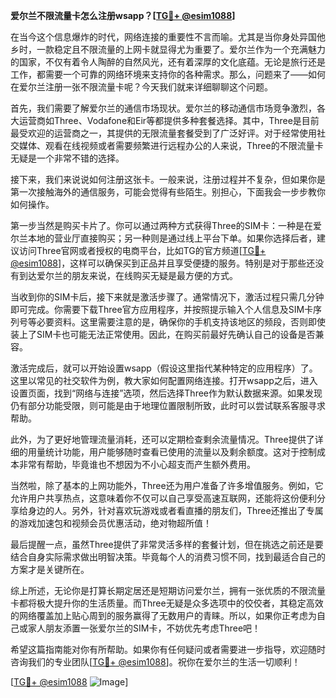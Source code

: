 **爱尔兰不限流量卡怎么注册wsapp？[[TG💪+ @esim1088](https://t.me/s/esim1088)]**

在当今这个信息爆炸的时代，网络连接的重要性不言而喻。尤其是当你身处异国他乡时，一款稳定且不限流量的上网卡就显得尤为重要了。爱尔兰作为一个充满魅力的国家，不仅有着令人陶醉的自然风光，还有着深厚的文化底蕴。无论是旅行还是工作，都需要一个可靠的网络环境来支持你的各种需求。那么，问题来了——如何在爱尔兰注册一张不限流量卡呢？今天我们就来详细聊聊这个问题。

首先，我们需要了解爱尔兰的通信市场现状。爱尔兰的移动通信市场竞争激烈，各大运营商如Three、Vodafone和Eir等都提供多种套餐选择。其中，Three是目前最受欢迎的运营商之一，其提供的无限流量套餐受到了广泛好评。对于经常使用社交媒体、观看在线视频或者需要频繁进行远程办公的人来说，Three的不限流量卡无疑是一个非常不错的选择。

接下来，我们来说说如何注册这张卡。一般来说，注册过程并不复杂，但如果你是第一次接触海外的通信服务，可能会觉得有些陌生。别担心，下面我会一步步教你如何操作。

第一步当然是购买卡片了。你可以通过两种方式获得Three的SIM卡：一种是在爱尔兰本地的营业厅直接购买；另一种则是通过线上平台下单。如果你选择后者，建议访问Three官网或者授权的电商平台，比如TG的官方频道[[TG💪+ @esim1088](https://t.me/s/esim1088)]，这样可以确保买到正品并且享受便捷的服务。特别是对于那些还没有到达爱尔兰的朋友来说，在线购买无疑是最方便的方式。

当收到你的SIM卡后，接下来就是激活步骤了。通常情况下，激活过程只需几分钟即可完成。你需要下载Three官方应用程序，并按照提示输入个人信息及SIM卡序列号等必要资料。这里需要注意的是，确保你的手机支持该地区的频段，否则即使装上了SIM卡也可能无法正常使用。因此，在购买前最好先确认自己的设备是否兼容。

激活完成后，就可以开始设置wsapp（假设这里指代某种特定的应用程序）了。这里以常见的社交软件为例，教大家如何配置网络连接。打开wsapp之后，进入设置页面，找到“网络与连接”选项，然后选择Three作为默认数据来源。如果发现仍有部分功能受限，则可能是由于地理位置限制所致，此时可以尝试联系客服寻求帮助。

此外，为了更好地管理流量消耗，还可以定期检查剩余流量情况。Three提供了详细的用量统计功能，用户能够随时查看已使用的流量以及剩余额度。这对于控制成本非常有帮助，毕竟谁也不想因为不小心超支而产生额外费用。

当然啦，除了基本的上网功能外，Three还为用户准备了许多增值服务。例如，它允许用户共享热点，这意味着你不仅可以自己享受高速互联网，还能将这份便利分享给身边的人。另外，针对喜欢玩游戏或者看直播的朋友们，Three还推出了专属的游戏加速包和视频会员优惠活动，绝对物超所值！

最后提醒一点，虽然Three提供了非常灵活多样的套餐计划，但在挑选之前还是要结合自身实际需求做出明智决策。毕竟每个人的消费习惯不同，找到最适合自己的方案才是关键所在。

综上所述，无论你是打算长期定居还是短期访问爱尔兰，拥有一张优质的不限流量卡都将极大提升你的生活质量。而Three无疑是众多选项中的佼佼者，其稳定高效的网络覆盖加上贴心周到的服务赢得了无数用户的青睐。所以，如果你正考虑为自己或家人朋友添置一张爱尔兰的SIM卡，不妨优先考虑Three吧！

希望这篇指南能对你有所帮助。如果你有任何疑问或者需要进一步指导，欢迎随时咨询我们的专业团队[[TG💪+ @esim1088](https://t.me/s/esim1088)]。祝你在爱尔兰的生活一切顺利！

[[TG💪+ @esim1088](https://t.me/s/esim1088) ![Image](https://i.postimg.cc/4NQfJmqS/Snipaste-2025-05-13-00-14-12.png)]